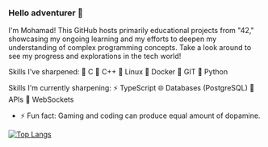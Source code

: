 ### Hello adventurer 👋
I'm Mohamad! This GitHub hosts primarily educational projects from "42," showcasing my ongoing learning and my efforts to deepen my understanding of complex programming concepts. Take a look around to see my progress and explorations in the tech world!

Skills I've sharpened: 🔨  C
                       🤖  C++
                       🐧  Linux
                       🐋  Docker
                       🌿  GIT
                       🐍  Python

Skills I'm currently sharpening: ⚡  TypeScript
                                 🌐  Databases (PostgreSQL)
                                 🔗  APIs
                                 💬  WebSockets
- ⚡ Fun fact: Gaming and coding can produce equal amount of dopamine.


[![Top Langs](https://github-readme-stats.vercel.app/api/top-langs/?username=zolfagharipour&layout=compact&theme=calm_pink)](https://github.com/zolfagharipour/github-readme-stats)

